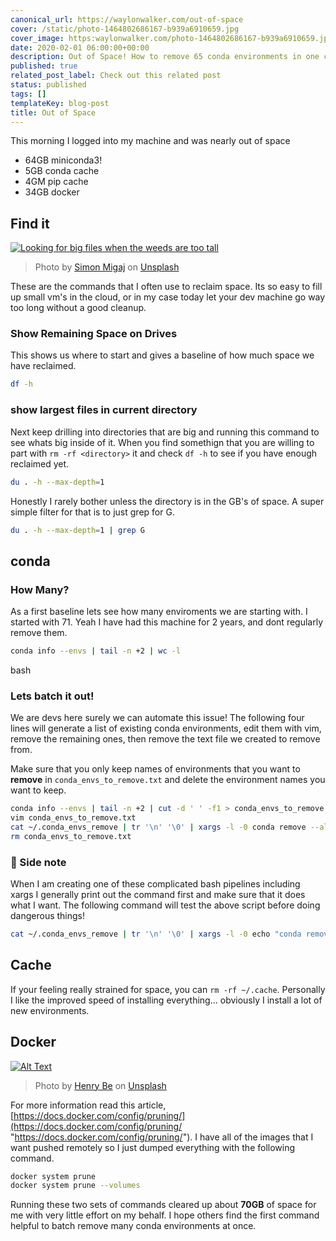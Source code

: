 ```yaml
---
canonical_url: https://waylonwalker.com/out-of-space
cover: /static/photo-1464802686167-b939a6910659.jpg
cover_image: https:waylonwalker.com/photo-1464802686167-b939a6910659.jpg
date: 2020-02-01 06:00:00+00:00
description: Out of Space! How to remove 65 conda environments in one command.
published: true
related_post_label: Check out this related post
status: published
tags: []
templateKey: blog-post
title: Out of Space
---
```


This morning I logged into my machine and was nearly out of space

* 64GB miniconda3!
* 5GB conda cache
* 4GM pip cache
* 34GB docker

## Find it

[![Looking for big files when the weeds are too tall](https://res.cloudinary.com/practicaldev/image/fetch/s--0LE2KZJW--/c_limit%2Cf_auto%2Cfl_progressive%2Cq_auto%2Cw_880/https://dev-to-uploads.s3.amazonaws.com/i/je7pxcagfs7m23p98kck.jpg)](https://res.cloudinary.com/practicaldev/image/fetch/s--0LE2KZJW--/c_limit%2Cf_auto%2Cfl_progressive%2Cq_auto%2Cw_880/https://dev-to-uploads.s3.amazonaws.com/i/je7pxcagfs7m23p98kck.jpg)

> Photo by [Simon Migaj](https://unsplash.com/@simonmigaj?utm_source=unsplash&utm_medium=referral&utm_content=creditCopyText) on [Unsplash](https://unsplash.com/s/photos/find?utm_source=unsplash&utm_medium=referral&utm_content=creditCopyText)


These are the commands that I often use to reclaim space.  Its so easy to fill up small vm's in the cloud, or in my case today let your dev machine go way too long without a good cleanup.

### Show Remaining Space on Drives

This shows us where to start and gives a baseline of how much space we have reclaimed.

``` bash
df -h
```


### show largest files in current directory

Next keep drilling into directories that are big and running this command to see whats big inside of it.  When you find somethign that you are willing to part with `rm -rf <directory>` it and check `df -h` to see if you have enough reclaimed yet.

``` bash
du . -h --max-depth=1
```

Honestly I rarely bother unless the directory is in the GB's of space.  A super simple filter for that is to just grep for G.

``` bash
du . -h --max-depth=1 | grep G
```


## conda

### How Many?

As a first baseline lets see how many enviroments we are starting with. I started with 71. Yeah I have had this machine for 2 years, and dont regularly remove them.

``` bash
conda info --envs | tail -n +2 | wc -l
```



bash

### Lets batch it out!

We are devs here surely we can automate this issue! The following four lines will generate a list of existing conda environments, edit them with vim, remove the remaining ones, then remove the text file we created to remove from.

Make sure that you only keep names of environments that you want to **remove** in `conda_envs_to_remove.txt` and delete the environment names you want to keep.

``` bash
conda info --envs | tail -n +2 | cut -d ' ' -f1 > conda_envs_to_remove.txt
vim conda_envs_to_remove.txt
cat ~/.conda_envs_remove | tr '\n' '\0' | xargs -l -0 conda remove --all -y -n
rm conda_envs_to_remove.txt
```

### 📝 Side note

When I am creating one of these complicated bash pipelines including xargs I generally print out the command first and make sure that it does what I want. The following command will test the above script before doing dangerous things!

``` bash
cat ~/.conda_envs_remove | tr '\n' '\0' | xargs -l -0 echo "conda remove --all -y -n "
```

## Cache

If your feeling really strained for space, you can `rm -rf ~/.cache`. Personally I like the improved speed of installing everything... obviously I install a lot of new environments.

## Docker

[![Alt Text](https://res.cloudinary.com/practicaldev/image/fetch/s--W4NWBxYC--/c_limit%2Cf_auto%2Cfl_progressive%2Cq_auto%2Cw_880/https://dev-to-uploads.s3.amazonaws.com/i/olcef3lh31dtrwa51u7g.jpg)](https://res.cloudinary.com/practicaldev/image/fetch/s--W4NWBxYC--/c_limit%2Cf_auto%2Cfl_progressive%2Cq_auto%2Cw_880/https://dev-to-uploads.s3.amazonaws.com/i/olcef3lh31dtrwa51u7g.jpg)

> Photo by [Henry Be](https://unsplash.com/@henry_be?utm_source=unsplash&utm_medium=referral&utm_content=creditCopyText) on [Unsplash](https://unsplash.com/s/photos/dark-fire?utm_source=unsplash&utm_medium=referral&utm_content=creditCopyText)

For more information read this article, [https://docs.docker.com/config/pruning/](https://docs.docker.com/config/pruning/ "https://docs.docker.com/config/pruning/"). I have all of the images that I want pushed remotely so I just dumped everything with the following command.

``` bash
docker system prune
docker system prune --volumes
```

Running these two sets of commands cleared up about **70GB** of space for me with very little effort on my behalf. I hope others find the first command helpful to batch remove many conda environments at once.